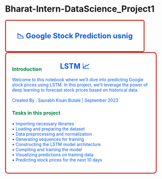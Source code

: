 # Bharat-Intern-DataScience_Project1
<div style="width: 90%; height: 100px; background-color: #ffffff; border: 3px solid #d62d20; text-align: center; line-height: 100px; color: #0057e7; font-size: 24px; font-weight: bold; border-radius:6px;">
    📉 Google Stock Prediction usnig LSTM 📈
</div>

<div style="width: 90%; background-color: #ffffff; color: #ffffff; padding: 20px; border: 3px solid #d62d20; margin-bottom: 20px;border-radius:10px;">
    <h3 style="color: #008744;">Introduction</h3>
    <span style="color: #0057e7;">
        Welcome to this notebook where we'll dive into predicting Google stock prices using LSTM. In this project, we'll leverage the power of deep learning to forecast stock prices based on historical data.
        <br>
         <br>
        Created By : Saurabh Kisan Butale | September 2023
    </span> 
    <h3 style="color: #008744;">Tasks in this project</h3>
    <ul style="list-style-type: none; padding-left: 0; color: #0057e7;">
        <li><span style="color: #003366;">&#8226;</span> Importing necessary libraries</li>
        <li><span style="color: #003366;">&#8226;</span> Loading and preparing the dataset</li>
        <li><span style="color: #003366;">&#8226;</span> Data preprocessing and normalization</li>
        <li><span style="color: #003366;">&#8226;</span> Generating sequences for training</li>
        <li><span style="color: #003366;">&#8226;</span> Constructing the LSTM model architecture</li>
        <li><span style="color: #003366;">&#8226;</span> Compiling and training the model</li>
        <li><span style="color: #003366;">&#8226;</span> Visualizing predictions on training data</li>
        <li><span style="color: #003366;">&#8226;</span> Predicting stock prices for the next 10 days</li>
    </ul>
</div>

